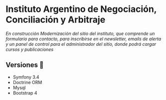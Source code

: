 # Instituto Argentino de Negociación, Conciliación y Arbitraje
_En construcción_
_Modernización del sitio del instituto, que comprende un formulario para contacto, para inscribirse en el newsletter, emails de alerta y un panel de control para el administrador del sitio, donde podrá cargar cursos y publicaciones_

## Versiones 📌
* Symfony 3.4
* Doctrine ORM
* Mysql
* Bootstrap 4
